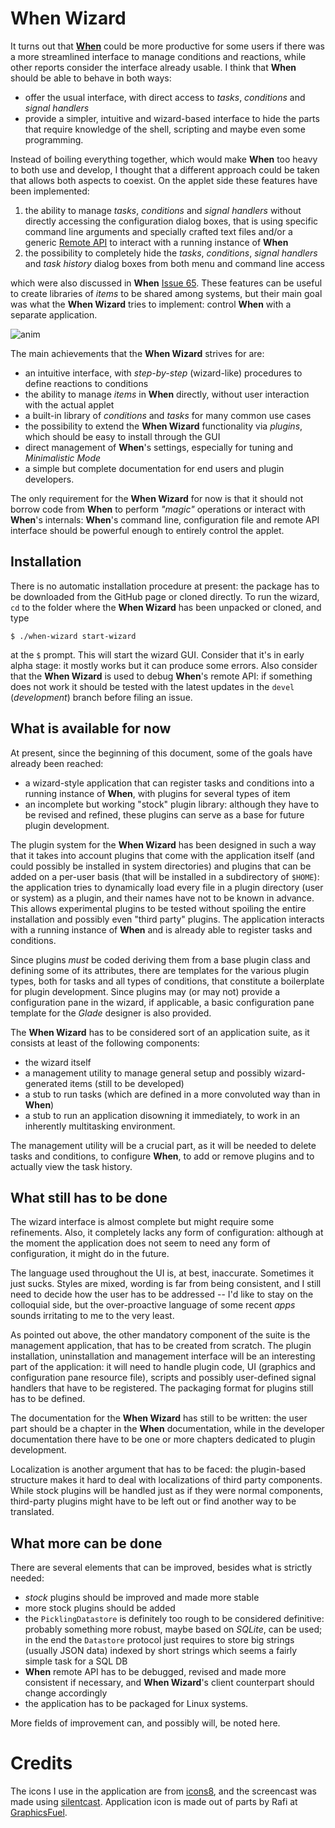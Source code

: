 # When Wizard
It turns out that [**When**](https://github.com/almostearthling/when-command) could be more productive for some users if there was a more streamlined interface to manage conditions and reactions, while other reports consider the interface already usable. I think that **When** should be able to behave in both ways:
- offer the usual interface, with direct access to _tasks_, _conditions_ and _signal handlers_
- provide a simpler, intuitive and wizard-based interface to hide the parts that require knowledge of the shell, scripting and maybe even some programming.

Instead of boiling everything together, which would make **When** too heavy to both use and develop, I thought that a different approach could be taken that allows both aspects to coexist. On the applet side these features have been implemented:
1. the ability to manage _tasks_, _conditions_ and _signal handlers_ without directly accessing the configuration dialog boxes, that is using specific command line arguments and specially crafted text files and/or a generic [Remote API](http://contributing-to-when.readthedocs.org/en/latest/dbusapi.html) to interact with a running instance of **When**
2. the possibility to completely hide the _tasks_, _conditions_, _signal handlers_ and _task history_ dialog boxes from both menu and command line access

which were also discussed in **When** [Issue 65](https://github.com/almostearthling/when-command/issues/65). These features can be useful to create libraries of _items_ to be shared among systems, but their main goal was what the **When Wizard** tries to implement: control **When** with a separate application.

![anim](https://cloud.githubusercontent.com/assets/11710868/12705464/adb9a38c-c872-11e5-9f64-474b27a034a5.gif)

The main achievements that the **When Wizard** strives for are:
- an intuitive interface, with _step-by-step_ (wizard-like) procedures to define reactions to conditions
- the ability to manage _items_ in **When** directly, without user interaction with the actual applet
- a built-in library of _conditions_ and _tasks_ for many common use cases
- the possibility to extend the **When Wizard** functionality via _plugins_, which should be easy to install through the GUI
- direct management of **When**'s settings, especially for tuning and _Minimalistic Mode_
- a simple but complete documentation for end users and plugin developers.

The only requirement for the **When Wizard** for now is that it should not borrow code from **When** to perform _"magic"_ operations or interact with **When**'s internals: **When**'s command line, configuration file and remote API interface should be powerful enough to entirely control the applet.


## Installation
There is no automatic installation procedure at present: the package has to be downloaded from the GitHub page or cloned directly. To run the wizard, `cd` to the folder where the **When Wizard** has been unpacked or cloned, and type

```
$ ./when-wizard start-wizard
```

at the `$` prompt. This will start the wizard GUI. Consider that it's in early alpha stage: it mostly works but it can produce some errors. Also consider that the **When Wizard** is used to debug **When**'s remote API: if something does not work it should be tested with the latest updates in the ``devel`` (_development_) branch before filing an issue.

## What is available for now
At present, since the beginning of this document, some of the goals have already been reached:
- a wizard-style application that can register tasks and conditions into a running instance of **When**, with plugins for several types of item
- an incomplete but working "stock" plugin library: although they have to be revised and refined, these plugins can serve as a base for future plugin development.

The plugin system for the **When Wizard** has been designed in such a way that it takes into account plugins that come with the application itself (and could possibly be installed in system directories) and plugins that can be added on a per-user basis (that will be installed in a subdirectory of `$HOME`): the application tries to dynamically load every file in a plugin directory (user or system) as a plugin, and their names have not to be known in advance. This allows experimental plugins to be tested without spoiling the entire installation and possibly even "third party" plugins. The application interacts with a running instance of **When** and is already able to register tasks and conditions.

Since plugins _must_ be coded deriving them from a base plugin class and defining some of its attributes, there are templates for the various plugin types, both for tasks and all types of conditions, that constitute a boilerplate for plugin development. Since plugins may (or may not) provide a configuration pane in the wizard, if applicable, a basic configuration pane template for the _Glade_ designer is also provided.

The **When Wizard** has to be considered sort of an application suite, as it consists at least of the following components:
- the wizard itself
- a management utility to manage general setup and possibly wizard-generated items (still to be developed)
- a stub to run tasks (which are defined in a more convoluted way than in **When**)
- a stub to run an application disowning it immediately, to work in an inherently multitasking environment.

The management utility will be a crucial part, as it will be needed to delete tasks and conditions, to configure **When**, to add or remove plugins and to actually view the task history.

## What still has to be done
The wizard interface is almost complete but might require some refinements. Also, it completely lacks any form of configuration: although at the moment the application does not seem to need any form of configuration, it might do in the future.

The language used throughout the UI is, at best, inaccurate. Sometimes it just sucks. Styles are mixed, wording is far from being consistent, and I still need to decide how the user has to be addressed -- I'd like to stay on the colloquial side, but the over-proactive language of some recent _apps_ sounds irritating to me to the very least.

As pointed out above, the other mandatory component of the suite is the management application, that has to be created from scratch. The plugin installation, uninstallation and management interface will be an interesting part of the application: it will need to handle plugin code, UI (graphics and configuration pane resource file), scripts and possibly user-defined signal handlers that have to be registered. The packaging format for plugins still has to be defined.

The documentation for the **When Wizard** has still to be written: the user part should be a chapter in the **When** documentation, while in the developer documentation there have to be one or more chapters dedicated to plugin development.

Localization is another argument that has to be faced: the plugin-based structure makes it hard to deal with localizations of third party components. While stock plugins will be handled just as if they were normal components, third-party plugins might have to be left out or find another way to be translated.

## What more can be done
There are several elements that can be improved, besides what is strictly needed:
- _stock_ plugins should be improved and made more stable
- more stock plugins should be added
- the `PicklingDatastore` is definitely too rough to be considered definitive: probably something more robust, maybe based on *SQLite*, can be used; in the end the `Datastore` protocol just requires to store big strings (usually JSON data) indexed by short strings which seems a fairly simple task for a SQL DB
- **When** remote API has to be debugged, revised and made more consistent if necessary, and **When Wizard**'s client counterpart should change accordingly
- the application has to be packaged for Linux systems.

More fields of improvement can, and possibly will, be noted here.

# Credits
The icons I use in the application are from [icons8](https://github.com/icons8/flat-color-icons), and the screencast was made using [silentcast](https://github.com/colinkeenan/silentcast). Application icon is made out of parts by Rafi at [GraphicsFuel](http://www.graphicsfuel.com/).
